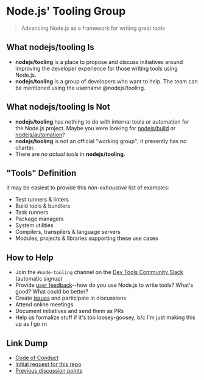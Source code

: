# Node.js' Tooling Group

> Advancing Node.js as a framework for writing great tools

## What nodejs/tooling Is

- **nodejs/tooling** is a place to propose and discuss initiatives around improving the developer experience for those writing tools using Node.js.
- **nodejs/tooling** is a group of developers who want to help. The team can be mentioned using the username @nodejs/tooling.

## What nodejs/tooling Is Not

- **nodejs/tooling** has nothing to do with internal tools or automation for the Node.js project. Maybe you were looking for [nodejs/build](https://github.com/nodejs/build) or [nodejs/automation](https://github.com/nodejs/automation)?
- **nodejs/tooling** is not an official "working group"; it presently has no charter.
- There are *no actual tools* in **nodejs/tooling**.

## "Tools" Definition

It may be easiest to provide this *non-exhaustive* list of examples:

- Test runners & linters
- Build tools & bundlers
- Task runners
- Package managers
- System utilities
- Compilers, transpilers & language servers
- Modules, projects & libraries supporting these use cases

## How to Help

- Join the `#node-tooling` channel on the [Dev Tools Community Slack](https://devtoolscommunity.herokuapp.com/) (automatic signup)
- Provide [user feedback](https://github.com/nodejs/user-feedback)--how do you use Node.js to write tools? What's good? What could be better?
- Create [issues](https://github.com/nodejs/user-feedback/issues) and participate in discussions
- Attend online meetings
- Document initiatives and send them as PRs
- Help us formalize stuff if it's too loosey-goosey, b/c I'm just making this up as I go rn

## Link Dump

- [Code of Conduct](https://github.com/nodejs/admin/blob/master/CODE_OF_CONDUCT.md)
- [Initial request for this repo](https://github.com/nodejs/admin/issues/220)
- [Previous discussion points](https://github.com/nodejs/user-feedback/issues/59)
